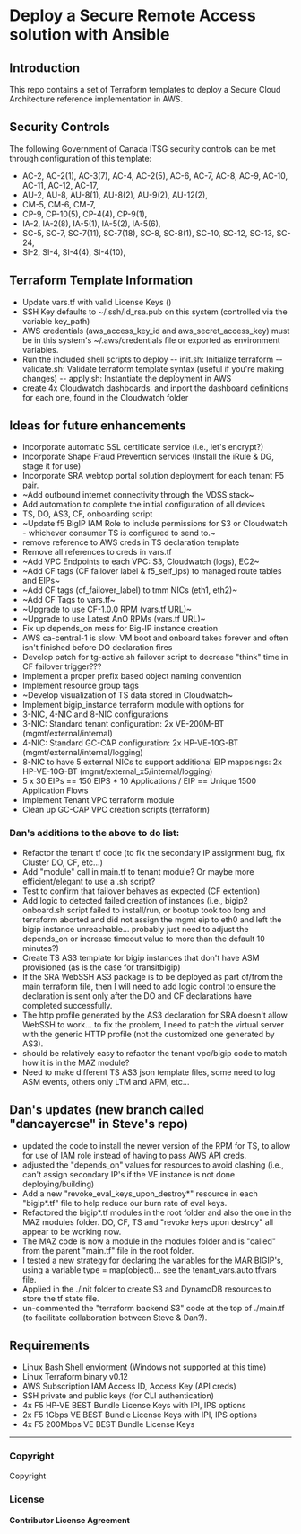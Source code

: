 # Deploy a Secure Remote Access solution with Ansible


## Introduction

This repo contains a set of Terraform templates to deploy a Secure Cloud Architecture reference implementation in AWS. 

## Security Controls

The following Government of Canada ITSG security controls can be met through configuration of this template:

- AC-2, AC-2(1), AC-3(7), AC-4, AC-2(5), AC-6, AC-7, AC-8, AC-9, AC-10, AC-11, AC-12, AC-17, 
- AU-2, AU-8, AU-8(1), AU-8(2), AU-9(2), AU-12(2), 
- CM-5, CM-6, CM-7, 
- CP-9, CP-10(5), CP-4(4), CP-9(1),
- IA-2, IA-2(8), IA-5(1), IA-5(2), IA-5(6), 
- SC-5, SC-7, SC-7(11), SC-7(18), SC-8, SC-8(1), SC-10, SC-12, SC-13, SC-24,
- SI-2, SI-4, SI-4(4), SI-4(10), 

## Terraform Template Information

- Update vars.tf with valid License Keys ()
- SSH Key defaults to ~/.ssh/id_rsa.pub on this system (controlled via the variable key_path)
- AWS credentials (aws_access_key_id and aws_secret_access_key) must be in this system's ~/.aws/credentials file or exported as environment variables.
- Run the included shell scripts to deploy
-- init.sh: Initialize terraform
-- validate.sh: Validate terraform template syntax (useful if you're making changes)
-- apply.sh: Instantiate the deployment in AWS
- create 4x Cloudwatch dashboards, and inport the dashboard definitions for each one, found in the Cloudwatch folder

## Ideas for future enhancements

- Incorporate automatic SSL certificate service (i.e., let's encrypt?)
- Incorporate Shape Fraud Prevention services (Install the iRule & DG, stage it for use)
- Incorporate SRA webtop portal solution deployment for each tenant F5 pair.
- ~Add outbound internet connectivity through the VDSS stack~
- Add automation to complete the initial configuration of all devices
 - TS, DO, AS3, CF, onboarding script
- ~Update f5 BigIP IAM Role to include permissions for S3 or Cloudwatch - whichever consumer TS is configured to send to.~
 - remove reference to AWS creds in TS declaration template
- Remove all references to creds in vars.tf
- ~Add VPC Endpoints to each VPC: S3, Cloudwatch (logs), EC2~
- ~Add CF tags (CF failover label & f5_self_ips) to managed route tables and EIPs~
- ~Add CF tags (cf_failover_label) to tmm NICs (eth1, eth2)~
 - ~Add CF Tags to vars.tf~
- ~Upgrade to use CF-1.0.0 RPM (vars.tf URL)~
- ~Upgrade to use Latest AnO RPMs (vars.tf URL)~
- Fix up depends_on mess for Big-IP instance creation
 - AWS ca-central-1 is slow: VM boot and onboard takes forever and often isn't finished before DO declaration fires
- Develop patch for tg-active.sh failover script to decrease "think" time in CF failover trigger???
- Implement a proper prefix based object naming convention 
- Implement resource group tags
- ~Develop visualization of TS data stored in Cloudwatch~
- Implement bigip_instance terraform module with options for 
 - 3-NIC, 4-NIC and 8-NIC configurations
  - 3-NIC: Standard tenant configuration: 2x VE-200M-BT (mgmt/external/internal)
  - 4-NIC: Standard GC-CAP configuration: 2x HP-VE-10G-BT (mgmt/external/internal/logging)
  - 8-NIC to have 5 external NICs to support additional EIP mappsings: 2x HP-VE-10G-BT (mgmt/external_x5/internal/logging)
   - 5 x 30 EIPs == 150 EIPS * 10 Applications / EIP == Unique 1500 Application Flows
- Implement Tenant VPC terraform module
- Clean up GC-CAP VPC creation scripts (terraform)

### Dan's additions to the above to do list:
- Refactor the tenant tf code (to fix the secondary IP assignment bug, fix Cluster DO, CF, etc…)
- Add "module" call in main.tf to tenant module? Or maybe more efficient/elegant to use a .sh script?
- Test to confirm that failover behaves as expected (CF extention)
- Add logic to detected failed creation of instances (i.e., bigip2 onboard.sh script failed to install/run, or bootup took too long and terraform aborted and did not assign the mgmt eip to eth0 and left the bigip instance unreachable… probably just need to adjust the depends_on or increase timeout value to more than the default 10 minutes?)
- Create TS AS3 template for bigip instances that don't have ASM provisioned (as is the case for transitbigip)
- If the SRA WebSSH AS3 package is to be deployed as part of/from the main terraform file, then I will need to add logic control to ensure the declaration is sent only after the DO and CF declarations have completed successfully.
- The http profile generated by the AS3 declaration for SRA doesn't allow WebSSH to work… to fix the problem, I need to patch the virtual server with the generic HTTP profile (not the customized one generated by AS3).
- should be relatively easy to refactor the tenant vpc/bigip code to match how it is in the MAZ module?
- Need to make different TS AS3 json template files, some need to log ASM events, others only LTM and APM, etc...


## Dan's updates (new branch called "dancayercse" in Steve's repo)
- updated the code to install the newer version of the RPM for TS, to allow for use of IAM role instead of having to pass AWS API creds.
- adjusted the "depends_on" values for resources to avoid clashing (i.e., can't assign secondary IP's if the VE instance is not done deploying/building)
- Add a new "revoke_eval_keys_upon_destroy*" resource in each "bigip*.tf" file to help reduce our burn rate of eval keys.
- Refactored the bigip*.tf modules in the root folder and also the one in the MAZ modules folder. DO, CF, TS and "revoke keys upon destroy" all appear to be working now.
- The MAZ code is now a module in the modules folder and is "called" from the parent "main.tf" file in the root folder.
- I tested a new strategy for declaring the variables for the MAR BIGIP's, using a variable type = map(object)... see the tenant_vars.auto.tfvars file.
- Applied in the ./init folder to create S3 and DynamoDB resources to store the tf state file.
- un-commented the "terraform backend S3" code at the top of ./main.tf (to facilitate collaboration between Steve & Dan?).



## Requirements

- Linux Bash Shell enviorment (Windows not supported at this time)
- Linux Terraform binary v0.12 
- AWS Subscription IAM Access ID, Access Key (API creds)
- SSH private and public keys (for CLI authentication)
- 4x F5 HP-VE BEST Bundle License Keys with IPI, IPS options
- 2x F5 1Gbps VE BEST Bundle License Keys with IPI, IPS options
- 4x F5 200Mbps VE BEST Bundle License Keys


---



### Copyright

Copyright 

### License


#### Contributor License Agreement


